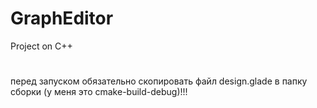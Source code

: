 # GraphEditor
Project on C++
#
перед запуском обязательно скопировать файл design.glade в папку сборки (у меня это cmake-build-debug)!!!